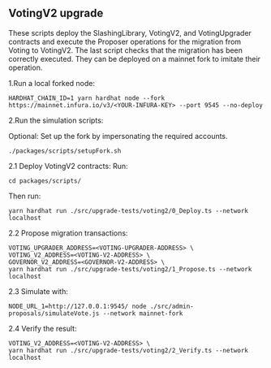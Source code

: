 ## VotingV2 upgrade

These scripts deploy the SlashingLibrary, VotingV2, and VotingUpgrader contracts and execute the Proposer operations for the migration from Voting to VotingV2. The last script checks that the migration has been correctly executed. They can be deployed on a mainnet fork to imitate their operation.

1.Run a local forked node:

```
HARDHAT_CHAIN_ID=1 yarn hardhat node --fork https://mainnet.infura.io/v3/<YOUR-INFURA-KEY> --port 9545 --no-deploy
```

2.Run the simulation scripts:

Optional: Set up the fork by impersonating the required accounts.

```
./packages/scripts/setupFork.sh
```

2.1 Deploy VotingV2 contracts:
Run:

```
cd packages/scripts/
```

Then run:

```
yarn hardhat run ./src/upgrade-tests/voting2/0_Deploy.ts --network localhost
```

2.2 Propose migration transactions:

```
VOTING_UPGRADER_ADDRESS=<VOTING-UPGRADER-ADDRESS> \
VOTING_V2_ADDRESS=<VOTING-V2-ADDRESS> \
GOVERNOR_V2_ADDRESS=<GOVERNOR-V2-ADDRESS> \
yarn hardhat run ./src/upgrade-tests/voting2/1_Propose.ts --network localhost
```

2.3 Simulate with:

```
NODE_URL_1=http://127.0.0.1:9545/ node ./src/admin-proposals/simulateVote.js --network mainnet-fork
```

2.4 Verify the result:

```
VOTING_V2_ADDRESS=<VOTING-V2-ADDRESS> \
yarn hardhat run ./src/upgrade-tests/voting2/2_Verify.ts --network localhost
```
